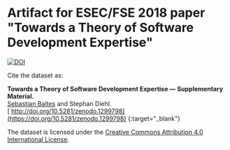 # Artifact for ESEC/FSE 2018 paper "Towards a Theory of Software Development Expertise"

[![DOI](https://zenodo.org/badge/DOI/10.5281/zenodo.1299798.svg)](https://doi.org/10.5281/zenodo.1299798)

Cite the dataset as:

**Towards a Theory of Software Development Expertise — Supplementary Material.**<br/>
<u>Sebastian Baltes</u> and Stephan Diehl.<br/>
[<i class="fas fa-fw fa-external-link-alt" aria-hidden="true"></i> http://doi.org/10.5281/zenodo.1299798](https://doi.org/10.5281/zenodo.1299798) {:target="_blank"}

The dataset is licensed under the <a rel="license" href="http://creativecommons.org/licenses/by/4.0/">Creative Commons Attribution 4.0 International License</a>.

